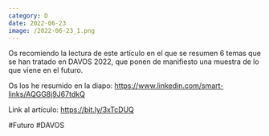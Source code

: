 ```yaml
--- 
category: D 
date: 2022-06-23 
image: /2022-06-23_1.png 
--- 
```


Os recomiendo la lectura de este artículo en el que se resumen 6 temas que se han tratado en DAVOS 2022, que ponen de manifiesto una muestra de lo que viene en el futuro. 

Os los he resumido en la diapo: https://www.linkedin.com/smart-links/AQGG8j9J67tdkQ

Link al artículo: https://bit.ly/3xTcDUQ

#Futuro #DAVOS